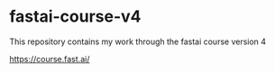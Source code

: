 # fastai-course-v4

This repository contains my work through the fastai course version 4

https://course.fast.ai/
